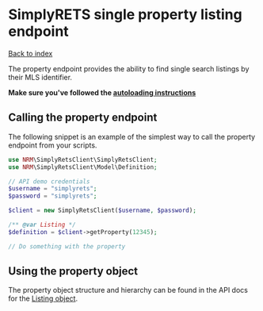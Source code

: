 SimplyRETS single property listing endpoint
===========================================

[Back to index](index.md)

The property endpoint provides the ability to find single search listings by
their MLS identifier.

**Make sure you've followed the [autoloading instructions](index.md)**

Calling the property endpoint
-----------------------------

The following snippet is an example of the simplest way to call the property
endpoint from your scripts.

```php
use NRM\SimplyRetsClient\SimplyRetsClient;
use NRM\SimplyRetsClient\Model\Definition;

// API demo credentials
$username = "simplyrets";
$password = "simplyrets";

$client = new SimplyRetsClient($username, $password);

/** @var Listing */
$definition = $client->getProperty(12345);

// Do something with the property
```

Using the property object
-------------------------

The property object structure and hierarchy can be found in the API docs for
the [Listing object](docs/api/class-NRM.SimplyRetsClient.Model.Listing.html).
